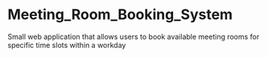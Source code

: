 # Meeting_Room_Booking_System
Small web application that allows users to book available meeting rooms for specific time slots within a workday
